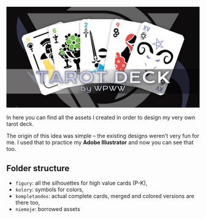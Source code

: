 ![Tarot Deck Thumbnail](reklama.jpg)

In here you can find all the assets I created in order to design my very own tarot deck.

The origin of this idea was simple – the existing designs weren't very fun for me. I used that to practice my __Adobe Illustrator__ and now you can see that too.

## Folder structure

- `figury`: all the silhouettes for high value cards (P-K),
- `kolory`: symbols for colors,
- `kompletandos`: actual complete cards, merged and colored versions are there too,
- `niemoje`: borrowed assets
